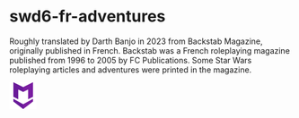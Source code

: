 # swd6-fr-adventures
Roughly translated by Darth Banjo in 2023 from Backstab Magazine, originally published in French. Backstab was a French roleplaying magazine published from 1996 to 2005 by FC Publications. Some Star Wars roleplaying articles and adventures were printed in the magazine. 

![alt text](https://github.com/adam-p/markdown-here/raw/master/src/common/images/icon48.png "Tails I Win, Heads You Lose Adventure, English")
